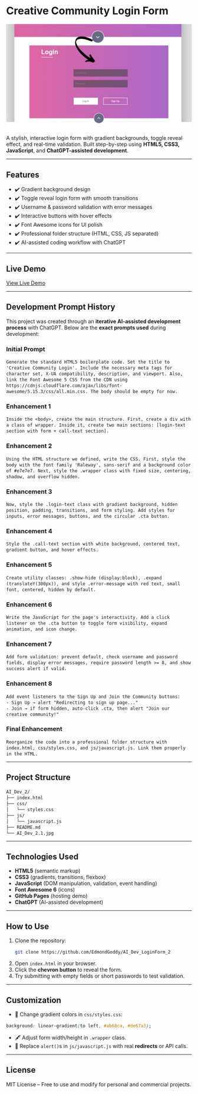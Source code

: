 # Creative Community Login Form

![Login Form Preview](AI_Dev_2.1.jpg)

A stylish, interactive login form with gradient backgrounds, toggle reveal effect, and real-time validation. Built step-by-step using **HTML5, CSS3, JavaScript**, and **ChatGPT-assisted development**.

---

## Features
- ✔️ Gradient background design
- ✔️ Toggle reveal login form with smooth transitions
- ✔️ Username & password validation with error messages
- ✔️ Interactive buttons with hover effects
- ✔️ Font Awesome icons for UI polish
- ✔️ Professional folder structure (HTML, CSS, JS separated)
- ✔️ AI-assisted coding workflow with ChatGPT

---

## Live Demo
[View Live Demo](https://raw.githack.com/EdmondGoddy/AI_Dev_LoginForm_2/main/index.html)

---

## Development Prompt History

This project was created through an **iterative AI-assisted development process** with ChatGPT.
Below are the **exact prompts used** during development:

### Initial Prompt
```
Generate the standard HTML5 boilerplate code. Set the title to 'Creative Community Login'. Include the necessary meta tags for character set, X-UA compatibility, description, and viewport. Also, link the Font Awesome 5 CSS from the CDN using https://cdnjs.cloudflare.com/ajax/libs/font-awesome/5.15.3/css/all.min.css. The body should be empty for now.
```

### Enhancement 1
```
Inside the <body>, create the main structure. First, create a div with a class of wrapper. Inside it, create two main sections: [login-text section with form + call-text section].
```

### Enhancement 2
```
Using the HTML structure we defined, write the CSS. First, style the body with the font family 'Raleway', sans-serif and a background color of #e7e7e7. Next, style the .wrapper class with fixed size, centering, shadow, and overflow hidden.
```

### Enhancement 3
```
Now, style the .login-text class with gradient background, hidden position, padding, transitions, and form styling. Add styles for inputs, error messages, buttons, and the circular .cta button.
```

### Enhancement 4
```
Style the .call-text section with white background, centered text, gradient button, and hover effects.
```

### Enhancement 5
```
Create utility classes: .show-hide (display:block), .expand (translateY(300px)), and style .error-message with red text, small font, centered, hidden by default.
```

### Enhancement 6
```
Write the JavaScript for the page's interactivity. Add a click listener on the .cta button to toggle form visibility, expand animation, and icon change.
```

### Enhancement 7
```
Add form validation: prevent default, check username and password fields, display error messages, require password length >= 8, and show success alert if valid.
```

### Enhancement 8
```
Add event listeners to the Sign Up and Join the Community buttons:
- Sign Up → alert "Redirecting to sign up page..."
- Join → if form hidden, auto-click .cta, then alert "Join our creative community!"
```

### Final Enhancement
```
Reorganize the code into a professional folder structure with index.html, css/styles.css, and js/javascript.js. Link them properly in the HTML.
```

---

## Project Structure
```
AI_Dev_2/
├── index.html
├── css/
│   └── styles.css
├── js/
│   └── javascript.js
├── README.md
└── AI_Dev_2.1.jpg
```

---

## Technologies Used
- **HTML5** (semantic markup)
- **CSS3** (gradients, transitions, flexbox)
- **JavaScript** (DOM manipulation, validation, event handling)
- **Font Awesome 6** (icons)
- **GitHub Pages** (hosting demo)
- **ChatGPT** (AI-assisted development)

---

## How to Use
1. Clone the repository:
   ```bash
   git clone https://github.com/EdmondGoddy/AI_Dev_LoginForm_2
   ```
2. Open `index.html` in your browser.
3. Click the **chevron button** to reveal the form.
4. Try submitting with empty fields or short passwords to test validation.

---

## Customization
- 🎨 Change gradient colors in `css/styles.css`:
```css
background: linear-gradient(to left, #ab68ca, #de67a3);
```
- 🖋️ Adjust form width/height in `.wrapper` class.
- 🔔 Replace `alert()`s in `js/javascript.js` with real **redirects** or API calls.

---

## License
MIT License – Free to use and modify for personal and commercial projects.

